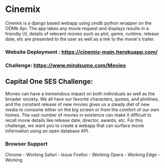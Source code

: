 # Cinemix 
Cinemix is a django based webapp using omdb python wrapper on the ODMb Api. The app takes any movie request and displays results in a friendly UI, details of relevant movies such as plot,
genre, runtime, release date, etc are presented to the user as well as a link to the movie's trailer.
### Website Deployment : https://cinemix-main.herokuapp.com/
### Challenge: https://www.mindsumo.com/Movies
## Capital One SES Challenge:
Movies can have a tremendous impact on both individuals as well as the broader society. We all have our favorite characters, quotes, and plotlines, and the constant release of 
new movies gives us a steady diet of new media to consume either on the big screen or from the comfort of our own homes. 
The vast number of movies in existence can make it difficult to recall movie details like release date, director, awards, etc. For this challenge, we want you to create a webapp 
that can surface movie information using an open database API. 

### Browser Support
Chrome - Working
Safari - Issue
Firefox - Working
Opera - Working
Edge - Working

